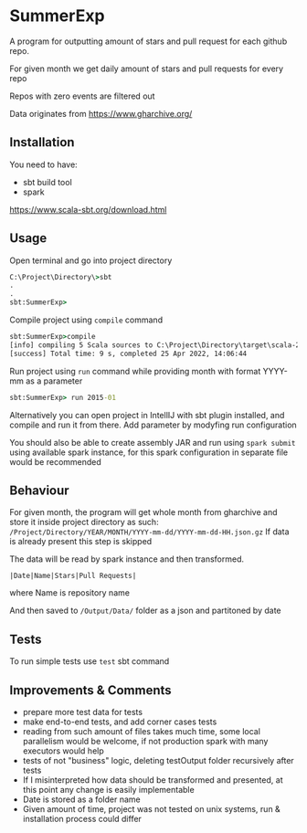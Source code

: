 # SummerExp

A program for outputting amount of stars and pull request for each github repo.

For given month we get daily amount of stars and pull requests for every repo

Repos with zero events are filtered out

Data originates from https://www.gharchive.org/ 

## Installation

You need to have:
- sbt build tool
- spark



https://www.scala-sbt.org/download.html

## Usage

Open terminal and go into project directory

```cmd
C:\Project\Directory\>sbt
.
.
sbt:SummerExp>
```
Compile project using ``compile`` command
```cmd 
sbt:SummerExp>compile
[info] compiling 5 Scala sources to C:\Project\Directory\target\scala-2.13\classes ...
[success] Total time: 9 s, completed 25 Apr 2022, 14:06:44
```
Run project using ``run`` command while providing month with format YYYY-mm as a parameter

```cmd
sbt:SummerExp> run 2015-01
```
Alternatively you can open project in IntellIJ with sbt plugin installed, and compile and run it from there.
Add parameter by modyfing run configuration

You should also be able to create assembly JAR and run using ``spark submit`` using available spark instance, for this spark configuration in separate file would be recommended

## Behaviour

For given month, the program will get whole month from gharchive and store it inside project directory as such:
``/Project/Directory/YEAR/MONTH/YYYY-mm-dd/YYYY-mm-dd-HH.json.gz``
If data is already present this step is skipped

The data will be read by spark instance and then transformed.

``|Date|Name|Stars|Pull Requests|``

where Name is repository name

And then saved to ``/Output/Data/`` folder as a json and partitoned by date

## Tests

To run simple tests use ``test`` sbt command

## Improvements & Comments

- prepare more test data for  tests
- make end-to-end tests, and add corner cases tests
- reading from such amount of files takes much time, some local parallelism would be welcome, if not production spark with many executors would help
- tests of not "business" logic, deleting testOutput folder recursively after tests
- If I misinterpreted how data should be transformed and presented, at this point any change is easily implementable
- Date is stored as a folder name
- Given amount of time, project was not tested on unix systems, run & installation process could differ
